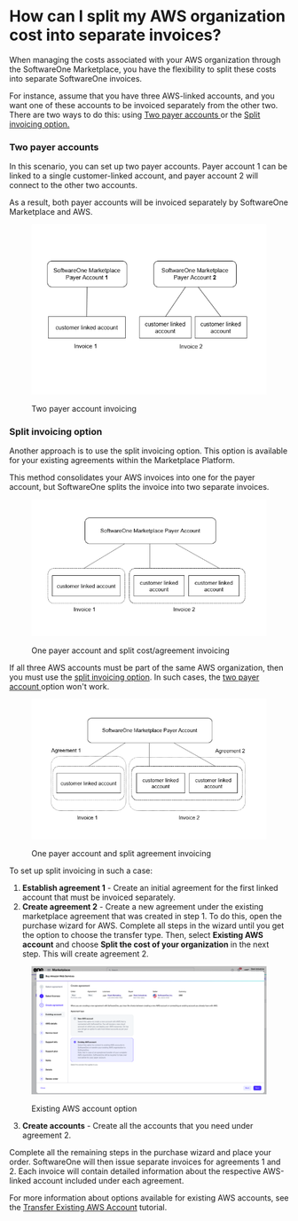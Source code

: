 # How can I split my AWS organization cost into separate invoices?

When managing the costs associated with your AWS organization through the SoftwareOne Marketplace, you have the flexibility to split these costs into separate SoftwareOne invoices.

For instance, assume that you have three AWS-linked accounts, and you want one of these accounts to be invoiced separately from the other two. There are two ways to do this: using [Two payer accounts ](how-can-i-split-my-aws-organization-cost-into-separate-invoices.md#two-separate-payer-accounts)or the [Split invoicing option.](how-can-i-split-my-aws-organization-cost-into-separate-invoices.md#split-invoicing-option)

### Two payer accounts

In this scenario, you can set up two payer accounts. Payer account 1 can be linked to a single customer-linked account, and payer account 2 will connect to the other two accounts.&#x20;

As a result, both payer accounts will be invoiced separately by SoftwareOne Marketplace and AWS.&#x20;

<figure><img src="../../../.gitbook/assets/diagram_aws_account.png" alt=""><figcaption><p>Two payer account invoicing</p></figcaption></figure>

### Split invoicing option

Another approach is to use the split invoicing option. This option is available for your existing agreements within the Marketplace Platform.&#x20;

This method consolidates your AWS invoices into one for the payer account, but SoftwareOne splits the invoice into two separate invoices.

<figure><img src="../../../.gitbook/assets/diagram_aws_accounts.png" alt=""><figcaption><p>One payer account and split cost/agreement invoicing</p></figcaption></figure>

If all three AWS accounts must be part of the same AWS organization, then you must use the [split invoicing option](how-can-i-split-my-aws-organization-cost-into-separate-invoices.md#split-invoicing-option). In such cases, the [two payer account ](how-can-i-split-my-aws-organization-cost-into-separate-invoices.md#two-separate-payer-accounts)option won't work.

<figure><img src="../../../.gitbook/assets/diagram_aws_split.png" alt=""><figcaption><p>One payer account and split agreement invoicing</p></figcaption></figure>

To set up split invoicing in such a case:

1. **Establish agreement 1** - Create an initial agreement for the first linked account that must be invoiced separately.&#x20;
2. **Create agreement 2** - Create a new agreement under the existing marketplace agreement that was created in step 1. To do this, open the purchase wizard for AWS. Complete all steps in the wizard until you get the option to choose the transfer type. Then, select **Existing AWS account** and choose **Split the cost of your organization** in the next step. This will create agreement 2.

<figure><img src="../../../.gitbook/assets/aws_existing_account.png" alt=""><figcaption><p>Existing AWS account option</p></figcaption></figure>

3. **Create accounts** - Create all the accounts that you need under agreement 2.

Complete all the remaining steps in the purchase wizard and place your order. SoftwareOne will then issue separate invoices for agreements 1 and 2. Each invoice will contain detailed information about the respective AWS-linked account included under each agreement.

For more information about options available for existing AWS accounts, see the [Transfer Existing AWS Account](../tutorials/transfer-existing-aws-account.md) tutorial.
